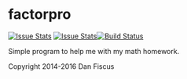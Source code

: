 factorpro
=========
[![Issue Stats](http://issuestats.com/github/danfiscus/factorpro/badge/pr)](http://issuestats.com/github/danfiscus/factorpro)
[![Issue Stats](http://issuestats.com/github/danfiscus/factorpro/badge/issue)](http://issuestats.com/github/danfiscus/factorpro)[![Build Status](https://travis-ci.org/danfiscus/factorpro.svg?branch=master)](https://travis-ci.org/TheKing42/factorpro)

Simple program to help me with my math homework.

Copyright 2014-2016 Dan Fiscus
